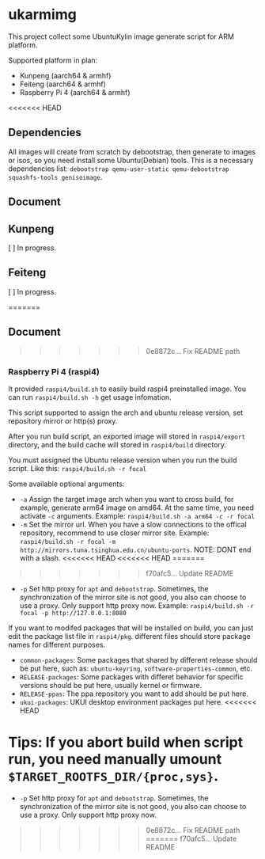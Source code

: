 # ukarmimg

This project collect some UbuntuKylin image generate script for ARM platform.

Supported platform in plan:

* Kunpeng (aarch64 & armhf)
* Feiteng (aarch64 & armhf)
* Raspberry Pi 4 (aarch64 & armhf)

<<<<<<< HEAD
## Dependencies

All images will create from scratch by debootstrap, then generate to images or isos, so you need install some Ubuntu(Debian) tools. This is a necessary dependencies list: `debootstrap qemu-user-static qemu-debootstrap squashfs-tools genisoimage`.

## Document

## Kunpeng

[ ] In progress.

## Feiteng

[ ] In progress.

=======
## Document

>>>>>>> 0e8872c... Fix README path
### Raspberry Pi 4 (raspi4)

It provided `raspi4/build.sh` to easily build raspi4 preinstalled image. You can run `raspi4/build.sh -h` get usage infomation.

This script supported to assign the arch and ubuntu release version, set repository mirror or http(s) proxy.

After you run build script, an exported image will stored in `raspi4/export` directory, and the build cache will stored in `raspi4/build` directory.

You must assigned the Ubuntu release version when you run the build script. Like this: `raspi4/build.sh -r focal`

Some available  optional arguments:

* `-a` Assign the target image arch when you want to cross build, for example, generate arm64 image on amd64. At the same time, you need activate `-c` arguments. Example: `raspi4/build.sh -a arm64 -c -r focal`
* `-m` Set the mirror url. When you have a slow connections to the offical repository, recommend to use closer mirror site. Example: `raspi4/build.sh -r focal -m http://mirrors.tuna.tsinghua.edu.cn/ubuntu-ports`. NOTE: DONT end with a slash.
<<<<<<< HEAD
<<<<<<< HEAD
=======
>>>>>>> f70afc5... Update README
* `-p` Set http proxy for `apt` and `debootstrap`. Sometimes, the synchronization of the mirror site is not good, you also can choose to use a proxy. Only support http proxy now. Example: `raspi4/build.sh -r focal -p http://127.0.0.1:8080` 

If you want to modifed packages that will be installed on build, you can just edit the package list file in `raspi4/pkg`. different files should store package names for different purposes.

* `common-packages`: Some packages that shared by different release should be put here, such as: `ubuntu-keyring`, `software-properties-common`, etc.
* `RELEASE-packages`: Some packages with differet behavior for specific versions should be put here, usually kernel or firmware.
* `RELEASE-ppas`: The ppa repository you want to add should be put here.
* `ukui-packages`: UKUI desktop environment packages put here.
<<<<<<< HEAD

Tips: If you abort build when script run, you need manually umount `$TARGET_ROOTFS_DIR/{proc,sys}`.
=======
* `-p` Set http proxy for `apt` and `debootstrap`. Sometimes, the synchronization of the mirror site is not good, you also can choose to use a proxy. Only support http proxy now. 
>>>>>>> 0e8872c... Fix README path
=======
>>>>>>> f70afc5... Update README
